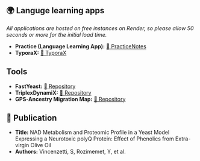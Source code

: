 
## 🌍 Languge learning apps

*All applications are hosted on free instances on Render, so please allow 50 seconds or more for the initial load time.*

- **Practice (Language Learning App):** [🔗 PracticeNotes](https://practicenl.onrender.com)
- **TyporaX:** [🔗 TyporaX](https://typorax.onrender.com)


##  Tools
- **FastYeast:** [🔗 Repository](https://github.com/Yusuprozimemet/FastYeast)
- **TriplexDynamiX:** [🔗 Repository](https://github.com/Yusuprozimemet/TriplexDynamiX)
- **GPS-Ancestry Migration Map:** [🔗 Repository](https://github.com/Yusuprozimemet/GPS_Ancestry_Migration_Map)

## 📜 Publication
- **Title:** NAD Metabolism and Proteomic Profile in a Yeast Model Expressing a Neurotoxic polyQ Protein: Effect of Phenolics from Extra-virgin Olive Oil
- **Authors:** Vincenzetti, S, Rozimemet, Y, et al.




